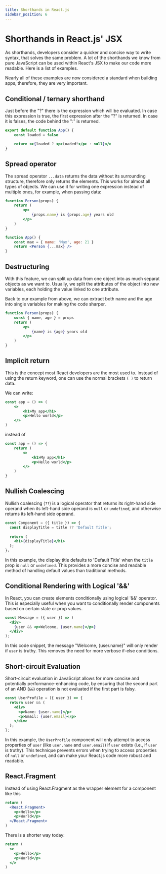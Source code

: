 ```yaml
---
title: Shorthands in React.js
sidebar_position: 6
---
```


# Shorthands in React.js' JSX

As shorthands, developers consider a quicker and concise way to write syntax, that solves the same problem.
A lot of the shorthands we know from pure JavaScript can be used within React's JSX to make our code more readable.
Here is a list of examples.

Nearly all of these examples are now considered a standard when building apps, therefore, they are very important.

## Conditional / ternary shorthand

Just before the "?" there is the expression which will be evaluated.
In case this expression is true, the first expression after the "?" is returned.
In case it is falses, the code behind the ":" is returned.

```jsx
export default function App() {
	const loaded = false

	return <>{loaded ? <p>Loaded!</p> : null}</>
}
```

## Spread operator

The spread operator <code>...data</code> returns the data without its surrounding structure, therefore only returns the elements.
This works for almost all types of objects. We can use it for writing one expression instead of multiple ones, for example, when passing data:

```jsx
function Person(props) {
	return (
		<p>
			{props.name} is {props.age} years old
		</p>
	)
}

function App() {
	const max = { name: 'Max', age: 21 }
	return <Person {...max} />
}
```

## Destructuring

With this feature, we can split up data from one object into as much separat objects as we want to.
Usually, we split the attributes of the object into new variables, each holding the value linked to one attribute.

Back to our example from above, we can extract both name and the age into single variables for making the code sharper.

```jsx
function Person(props) {
	const { name, age } = props
	return (
		<p>
			{name} is {age} years old
		</p>
	)
}
```

## Implicit return

This is the concept most React developers are the most used to.
Instead of using the return keyword, one can use the normal brackets <code>( )</code> to return data.

We can write:

```jsx
const app = () => (
	<>
		<h1>My app</h1>
		<p>Hello world</p>
	</>
)
```

instead of

```jsx
const app = () => {
	return (
		<>
			<h1>My app</h1>
			<p>Hello world</p>
		</>
	)
}
```


## Nullish Coalescing 

Nullish coalescing (`??`) is a logical operator that returns its right-hand side operand when its left-hand side operand is `null` or `undefined`, and otherwise returns its left-hand side operand.

```jsx
const Component = ({ title }) => {
  const displayTitle = title ?? 'Default Title';
  
  return (
    <h1>{displayTitle}</h1>
  );
};
```

In this example, the display title defaults to 'Default Title' when the `title` prop is `null` or `undefined`. This provides a more concise and readable method of handling default values than traditional methods.

## Conditional Rendering with Logical '&&'

In React, you can create elements conditionally using logical '&&' operator. This is especially useful when you want to conditionally render components based on certain state or prop values.

```jsx
const Message = ({ user }) => (
  <div>
    {user && <p>Welcome, {user.name}</p>}
  </div>
);
```

In this code snippet, the message "Welcome, {user.name}" will only render if `user` is truthy. This removes the need for more verbose if-else conditions.


## Short-circuit Evaluation

Short-circuit evaluation in JavaScript allows for more concise and potentially performance-enhancing code, by ensuring that the second part of an AND (`&&`) operation is not evaluated if the first part is falsy.

```jsx
const UserProfile = ({ user }) => {
  return user && (
    <div>
      <p>Name: {user.name}</p>
      <p>Email: {user.email}</p>
    </div>
  );
};
```

In this example, the <code>UserProfile</code> component will only attempt to access properties of `user` (like `user.name` and `user.email`) if `user` exists (i.e., if `user` is truthy). This technique prevents errors when trying to access properties of `null` or `undefined`, and can make your React.js code more robust and readable.


## React.Fragment 

Instead of using React.Fragment as the wrapper element for a component like this

```jsx
return (
  <React.Fragment> 
    <p>Hello</p>
    <p>World</p>
  </React.Fragment>
)
```

There is a shorter way today: 

```jsx
return (
  <>
    <p>Hello</p>
    <p>World</p>
  </>
)
```